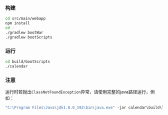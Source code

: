 ### 构建

```bash
cd src/main/webapp
npm install
cd -
./gradlew bootWar
./gradlew bootScripts
```

### 运行

```bash
cd build/bootScripts
./calendar
```

### 注意
运行时若抛出`ClassNotFoundException`异常，请使用完整的java路径运行，例如：
```cmd
"C:\Program Files\Java\jdk1.8.0_192\bin\java.exe" -jar calendar\build\libs\calendar-0.0.1-SNAPSHOT.war
```
